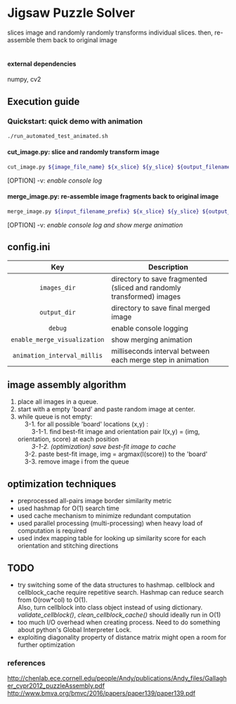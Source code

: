 # Jigsaw Puzzle Solver
slices image and randomly randomly transforms individual slices. then, re-assemble them back to original image<br />
<br />

#### external dependencies
numpy, cv2

## Execution guide
### Quickstart: quick demo with animation
```sh
./run_automated_test_animated.sh
```
#### cut_image.py: slice and randomly transform image
```sh
cut_image.py ${image_file_name} ${x_slice} ${y_slice} ${output_filename_prefix} [OPTION]
```
[OPTION] -v: *enable console log*</br>
#### merge_image.py: re-assemble image fragments back to original image
```sh
merge_image.py ${input_filename_prefix} ${x_slice} ${y_slice} ${output_filename} [OPTION]
```
[OPTION] -v: *enable console log and show merge animation*<br/>


## config.ini
| Key | Description |
| :---: | --- |
| `images_dir` | directory to save fragmented (sliced and randomly transformed) images |
| `output_dir` | directory to save final merged image |
| `debug` | enable console logging |
| `enable_merge_visualization` | show merging animation |
| `animation_interval_millis` | milliseconds interval between each merge step in animation |

## image assembly algorithm
1. place all images in a queue.<br />
2. start with a empty 'board' and paste random image at center.<br />
3. while queue is not empty:<br />
&nbsp;&nbsp;&nbsp;&nbsp;3-1. for all possible 'board' locations (x,y) :<br />
&nbsp;&nbsp;&nbsp;&nbsp;&nbsp;&nbsp;&nbsp;&nbsp;3-1-1. find best-fit image and orientation pair I(x,y) = (img, orientation, score) at each position<br />
&nbsp;&nbsp;&nbsp;&nbsp;&nbsp;&nbsp;&nbsp;&nbsp;*3-1-2. (optimization) save best-fit image to cache*<br />
&nbsp;&nbsp;&nbsp;&nbsp;3-2. paste best-fit image, img = argmax(I(score)) to the 'board'<br />
&nbsp;&nbsp;&nbsp;&nbsp;3-3. remove image i from the queue<br />

## optimization techniques
- preprocessed all-pairs image border similarity metric
- used hashmap for O(1) search time
- used cache mechanism to minimize redundant computation
- used parallel processing (multi-processing) when heavy load of computation is required
- used index mapping table for looking up similarity score for each orientation and stitching directions

## TODO
- try switching some of the data structures to hashmap. cellblock and cellblock_cache require repetitive search. Hashmap can reduce search from O(row*col) to O(1).</br>
  Also, turn cellblock into class object instead of using dictionary. *validate_cellblock()*, *clean_cellblock_cache()* should ideally run in O(1)
- too much I/O overhead when creating process. Need to do something about python's Global Interpreter Lock.
- exploiting diagonality property of distance matrix might open a room for further optimization

### references
http://chenlab.ece.cornell.edu/people/Andy/publications/Andy_files/Gallagher_cvpr2012_puzzleAssembly.pdf
http://www.bmva.org/bmvc/2016/papers/paper139/paper139.pdf
